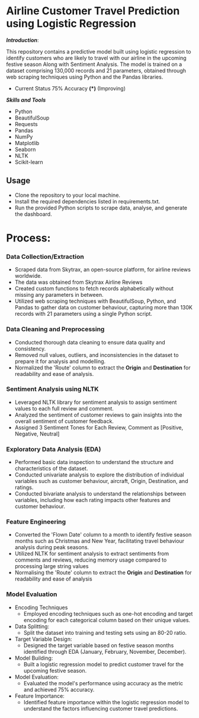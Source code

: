 # Airline Customer Travel Prediction using Logistic Regression

***Introduction***:
  
  This repository contains a predictive model built using logistic regression to identify customers who are likely to travel with our airline in the upcoming festive season Along with Sentiment Analysis. The model is trained on a dataset comprising 130,000 records and 21 parameters, obtained through web scraping techniques using Python and the Pandas libraries.

  - Current Status 75% Accuracy **(*)** (Improving)

***Skills and Tools***
- Python
- BeautifulSoup
- Requests
- Pandas
- NumPy
- Matplotlib
- Seaborn
- NLTK
- Scikit-learn

## Usage
- Clone the repository to your local machine.
- Install the required dependencies listed in requirements.txt.
- Run the provided Python scripts to scrape data, analyse, and generate the dashboard.

# Process:

### Data Collection/Extraction
  - Scraped data from Skytrax, an open-source platform, for airline reviews worldwide.
  - The data was obtained from Skytrax Airline Reviews
  - Created custom functions to fetch records alphabetically without missing any parameters in between.
  - Utilized web scraping techniques with BeautifulSoup, Python, and Pandas to gather data on customer behaviour, capturing more than 130K records with 21 parameters using a single Python script.
    
### Data Cleaning and Preprocessing
  - Conducted thorough data cleaning to ensure data quality and consistency.
  - Removed null values, outliers, and inconsistencies in the dataset to prepare it for analysis and modelling.
  - Normalized the 'Route' column to extract the **Origin** and **Destination** for readability and ease of analysis.

### Sentiment Analysis using NLTK
  - Leveraged NLTK library for sentiment analysis to assign sentiment values to each full review and comment.
  - Analyzed the sentiment of customer reviews to gain insights into the overall sentiment of customer feedback.
  - Assigned 3 Sentiment Tones for Each Review, Comment as [Positive, Negative, Neutral]
### Exploratory Data Analysis (EDA)
  - Performed basic data inspection to understand the structure and characteristics of the dataset.
  - Conducted univariate analysis to explore the distribution of individual variables such as customer behaviour, aircraft, Origin, Destination, and ratings.
  - Conducted bivariate analysis to understand the relationships between variables, including how each rating impacts other features and customer behaviour.
### Feature Engineering
  - Converted the 'Flown Date' column to a month to identify festive season months such as Christmas and New Year, facilitating travel behaviour analysis during peak seasons.
  - Utilized NLTK for sentiment analysis to extract sentiments from comments and reviews, reducing memory usage compared to processing large string values
  - Normalising the 'Route' column to extract the **Origin** and **Destination** for readability and ease of analysis
### Model Evaluation
  - Encoding Techniques
    - Employed encoding techniques such as one-hot encoding and target encoding for each categorical column based on their unique values.
  - Data Splitting:
    - Split the dataset into training and testing sets using an 80-20 ratio.
  - Target Variable Design:
    - Designed the target variable based on festive season months identified through EDA (January, February, November, December).
  - Model Building:
    - Built a logistic regression model to predict customer travel for the upcoming festive season.
  - Model Evaluation:
    - Evaluated the model's performance using accuracy as the metric and achieved 75% accuracy.
  - Feature Importance:
    - Identified feature importance within the logistic regression model to understand the factors influencing customer travel predictions.

